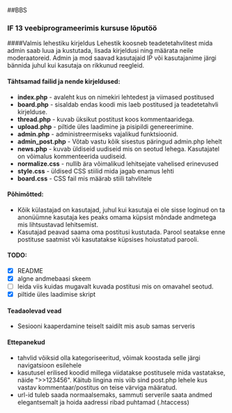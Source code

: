##BBS
### IF 13 veebiprogrameerimis kursuse lõputöö


####Valmis lehestiku kirjeldus
Lehestik koosneb teadetetahvlitest mida admin saab luua ja kustutada, lisada kirjeldusi ning määrata neile moderaatoreid.
Admin ja mod saavad kasutajaid IP või kasutajanime järgi bännida juhul kui kasutaja on rikkunud reegleid.


#### Tähtsamad failid ja nende kirjeldused:
* **index.php** - avaleht kus on nimekiri lehtedest ja viimased postitused
* **board.php** - sisaldab endas koodi mis laeb postitused ja teadetetahvli kirjelduse.
* **thread.php** - kuvab üksikut postitust koos kommentaaridega.
* **upload.php** - piltide üles laadimine ja pisipildi genereerimine.
* **admin.php** - administreermiseks vajalikud funktsioonid.
* **admin_post.php** - Võtab vastu kõik sisestus päringud admin.php lehelt
* **news.php** - kuvab üldiseid uudiseid mis on seotud lehega. Kasutajatel on võimalus kommenteerida uudiseid.
* **normalize.css** - nullib ära võimalikud lehitsejate vahelised erinevused
* **style.css** - üldised CSS stiilid mida jagab enamus lehti
* **board.css** - CSS fail mis määrab stiili tahvlitele


#### Põhimõtted:
* Kõik külastajad on kasutajad, juhul kui kasutaja ei ole sisse loginud on ta anonüümne kasutaja kes peaks omama küpsist mõndade andmetega mis lihtsustavad lehitsemist.
* Kasutajad peavad saama oma postitusi kustutada. Parool seatakse enne postituse saatmist või kasutatakse küpsises hoiustatud parooli.

#### TODO:
- [x] README
- [x] algne andmebaasi skeem
- [ ] leida viis kuidas mugavalt kuvada postitusi mis on omavahel seotud.
- [x] piltide üles laadimise skript 

#### Teadaolevad vead
- Sesiooni kaaperdamine teiselt saidilt mis asub samas serveris


#### Ettepanekud
- tahvlid võiksid olla kategoriseeritud, võimak koostada selle järgi navigatsioon esilehele
- kasutusel erilised koodid millega viidatakse postitusele mida vastatakse, näide ">>123456". Käitub lingina mis viib sind post.php lehele kus vastav kommentaar/postitus on teise värviga määratud.
- url-id tuleb saada normaalsemaks, sammuti serverile saata andmed elegantsemalt ja hoida aadressi ribad puhtamad (.htaccess)
